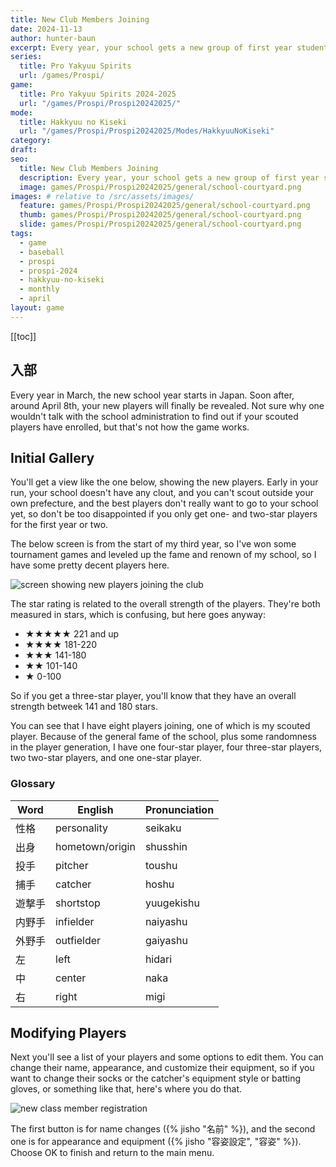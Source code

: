 ```yaml
---
title: New Club Members Joining
date: 2024-11-13
author: hunter-baun
excerpt: Every year, your school gets a new group of first year students joining the team
series:
  title: Pro Yakyuu Spirits
  url: /games/Prospi/
game: 
  title: Pro Yakyuu Spirits 2024-2025
  url: "/games/Prospi/Prospi20242025/"
mode: 
  title: Hakkyuu no Kiseki
  url: "/games/Prospi/Prospi20242025/Modes/HakkyuuNoKiseki"
category: 
draft: 
seo:
  title: New Club Members Joining
  description: Every year, your school gets a new group of first year students joining the team
  image: games/Prospi/Prospi20242025/general/school-courtyard.png
images: # relative to /src/assets/images/
  feature: games/Prospi/Prospi20242025/general/school-courtyard.png
  thumb: games/Prospi/Prospi20242025/general/school-courtyard.png
  slide: games/Prospi/Prospi20242025/general/school-courtyard.png
tags:
  - game
  - baseball
  - prospi
  - prospi-2024
  - hakkyuu-no-kiseki
  - monthly
  - april
layout: game
---
```

[[toc]]
## 入部

Every year in March, the new school year starts in Japan. Soon after, around April 8th, your new players will finally be revealed. Not sure why one wouldn't talk with the school administration to find out if your scouted players have enrolled, but that's not how the game works.

## Initial Gallery
You'll get a view like the one below, showing the new players. Early in your run, your school doesn't have any clout, and you can't scout outside your own prefecture, and the best players don't really want to go to your school yet, so don't be too disappointed if you only get one- and two-star players for the first year or two.

The below screen is from the start of my third year, so I've won some tournament games and leveled up the fame and renown of my school, so I have some pretty decent players here.

![screen showing new players joining the club](/assets/images/games/Prospi/Prospi20242025/HakkyuNoKiseki/Monthly/April/new-class-members/new-class-members-2026.png)

The star rating is related to the overall strength of the players. They're both measured in stars, which is confusing, but here goes anyway:
- ★★★★★	221 and up
- ★★★★ 181-220
- ★★★	141-180
- ★★ 101-140
- ★	0-100

So if you get a three-star player, you'll know that they have an overall strength betweek 141 and 180 stars.

You can see that I have eight players joining, one of which is my scouted player. Because of the general fame of the school, plus some randomness in the player generation, I have one four-star player, four three-star players, two two-star players, and one one-star player.

### Glossary
| Word   | English         | Pronunciation |
| ------ | --------------- | ------------- |
| 性格   | personality     | seikaku       |
| 出身   | hometown/origin | shusshin      |
| 投手   | pitcher         | toushu        |
| 捕手   | catcher         | hoshu         |
| 遊撃手 | shortstop       | yuugekishu    |
| 内野手 | infielder       | naiyashu      |
| 外野手 | outfielder      | gaiyashu      |
| 左     | left            | hidari        |
| 中     | center          | naka          |
| 右     | right           | migi          |

## Modifying Players
Next you'll see a list of your players and some options to edit them. You can change their name, appearance, and customize their equipment, so if you want to change their socks or the catcher's equipment style or batting gloves, or something like that, here's where you do that.

![new class member registration](/assets/images/games/Prospi/Prospi20242025/HakkyuNoKiseki/Monthly/April/new-class-members/new-class-member-registration.png)

The first button is for name changes ({% jisho "名前" %}), and the second one is for appearance and equipment ({% jisho "容姿設定", "容姿" %}). Choose OK to finish and return to the main menu.